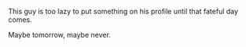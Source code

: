 This guy is too lazy to put something on his profile until that fateful day comes. 

Maybe tomorrow, maybe never. 

<!---
Flossertoday/Flossertoday is a ✨ special ✨ repository because its `README.md` (this file) appears on your GitHub profile.
You can click the Preview link to take a look at your changes.
--->
